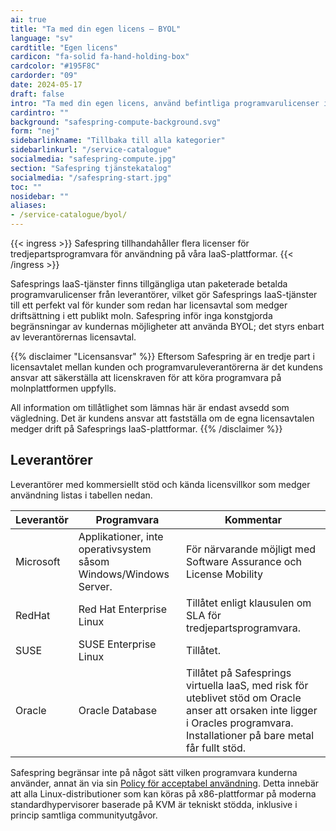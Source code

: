 ```yaml
---
ai: true
title: "Ta med din egen licens – BYOL"
language: "sv"
cardtitle: "Egen licens"
cardicon: "fa-solid fa-hand-holding-box"
cardcolor: "#195F8C"
cardorder: "09"
date: 2024-05-17
draft: false
intro: "Ta med din egen licens, använd befintliga programvarulicenser i Safesprings molnmiljö"
cardintro: ""
background: "safespring-compute-background.svg"
form: "nej"
sidebarlinkname: "Tillbaka till alla kategorier"
sidebarlinkurl: "/service-catalogue"
socialmedia: "safespring-compute.jpg"
section: "Safespring tjänstekatalog"
socialmedia: "/safespring-start.jpg"
toc: ""
nosidebar: ""
aliases:
- /service-catalogue/byol/
---
```

{{< ingress >}}
Safespring tillhandahåller flera licenser för tredjepartsprogramvara för användning på våra IaaS-plattformar.
{{< /ingress >}}

Safesprings IaaS-tjänster finns tillgängliga utan paketerade betalda programvarulicenser från leverantörer, vilket gör Safesprings IaaS-tjänster till ett perfekt val för kunder som redan har licensavtal som medger driftsättning i ett publikt moln. Safespring inför inga konstgjorda begränsningar av kundernas möjligheter att använda BYOL; det styrs enbart av leverantörernas licensavtal.

{{% disclaimer "Licensansvar" %}}
Eftersom Safespring är en tredje part i licensavtalet mellan kunden och programvaruleverantörerna är det kundens ansvar att säkerställa att licenskraven för att köra programvara på molnplattformen uppfylls.

All information om tillåtlighet som lämnas här är endast avsedd som vägledning. Det är kundens ansvar att fastställa om de egna licensavtalen medger drift på Safesprings IaaS-plattformar.
{{% /disclaimer %}}

## Leverantörer

Leverantörer med kommersiellt stöd och kända licensvillkor som medger användning listas i tabellen nedan.

| Leverantör | Programvara                                           | Kommentar                                                                                                                                                     |
| ---------- | ------------------------------------------------------ | ------------------------------------------------------------------------------------------------------------------------------------------------------------- |
| Microsoft  | Applikationer, inte operativsystem såsom Windows/Windows Server. | För närvarande möjligt med Software Assurance och License Mobility                                                                                             |
| RedHat     | Red Hat Enterprise Linux                               | Tillåtet enligt klausulen om SLA för tredjepartsprogramvara.                                                                                                  |
| SUSE       | SUSE Enterprise Linux                                  | Tillåtet.                                                                                                                                                     |
| Oracle     | Oracle Database                                        | Tillåtet på Safesprings virtuella IaaS, med risk för uteblivet stöd om Oracle anser att orsaken inte ligger i Oracles programvara. Installationer på bare metal får fullt stöd. |

Safespring begränsar inte på något sätt vilken programvara kunderna använder, annat än via sin [Policy för acceptabel användning](/documents/safespring-acceptable_use_policy.pdf). Detta innebär att alla Linux-distributioner som kan köras på x86-plattformar på moderna standardhypervisorer baserade på KVM är tekniskt stödda, inklusive i princip samtliga communityutgåvor.